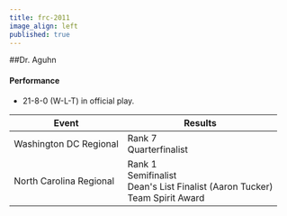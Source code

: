 ```yaml
---
title: frc-2011
image_align: left
published: true
---
```


##Dr. Aguhn

#### Performance
* 21-8-0 (W-L-T) in official play.

<html>
<table class="table table-striped table-hover">
  <thead> 
    <tr>
        <th>Event</th>
        <th>Results</th>
      </tr>
    </thead>
  <tbody>
     <tr>
        <td> Washington DC Regional</td>
        <td> Rank 7 <br/> Quarterfinalist</td>
      </tr>
     <tr>
        <td> North Carolina Regional</td>
        <td> Rank 1 <br/> Semifinalist <br/> Dean's List Finalist (Aaron Tucker) <br/> Team Spirit Award</td>
      </tr>
</table>
</html>
